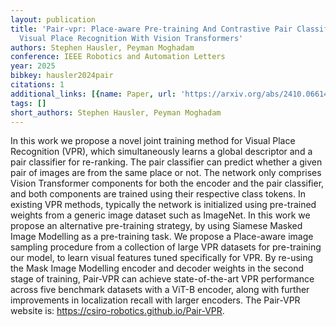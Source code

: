 ```yaml
---
layout: publication
title: 'Pair-vpr: Place-aware Pre-training And Contrastive Pair Classification For
  Visual Place Recognition With Vision Transformers'
authors: Stephen Hausler, Peyman Moghadam
conference: IEEE Robotics and Automation Letters
year: 2025
bibkey: hausler2024pair
citations: 1
additional_links: [{name: Paper, url: 'https://arxiv.org/abs/2410.06614'}]
tags: []
short_authors: Stephen Hausler, Peyman Moghadam
---
```

In this work we propose a novel joint training method for Visual Place
Recognition (VPR), which simultaneously learns a global descriptor and a pair
classifier for re-ranking. The pair classifier can predict whether a given pair
of images are from the same place or not. The network only comprises Vision
Transformer components for both the encoder and the pair classifier, and both
components are trained using their respective class tokens. In existing VPR
methods, typically the network is initialized using pre-trained weights from a
generic image dataset such as ImageNet. In this work we propose an alternative
pre-training strategy, by using Siamese Masked Image Modelling as a
pre-training task. We propose a Place-aware image sampling procedure from a
collection of large VPR datasets for pre-training our model, to learn visual
features tuned specifically for VPR. By re-using the Mask Image Modelling
encoder and decoder weights in the second stage of training, Pair-VPR can
achieve state-of-the-art VPR performance across five benchmark datasets with a
ViT-B encoder, along with further improvements in localization recall with
larger encoders. The Pair-VPR website is:
https://csiro-robotics.github.io/Pair-VPR.